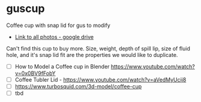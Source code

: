 # guscup
Coffee cup with snap lid for gus to modify

- [Link to all photos - google drive](https://photos.app.goo.gl/4wsR9x2bXxMbGCr26)

Can't find this cup to buy more.  Size, weight, depth of spill lip, size of fluid hole, and it's snap lid fit are the properties we would like to duplicate.

- [ ] How to Model a Coffee cup in Blender https://www.youtube.com/watch?v=0x0BV9fFobY
- [ ] Coffee Tubler Lid - https://www.youtube.com/watch?v=aVedMyUcij8
- [ ] https://www.turbosquid.com/3d-model/coffee-cup
- [ ] tbd
